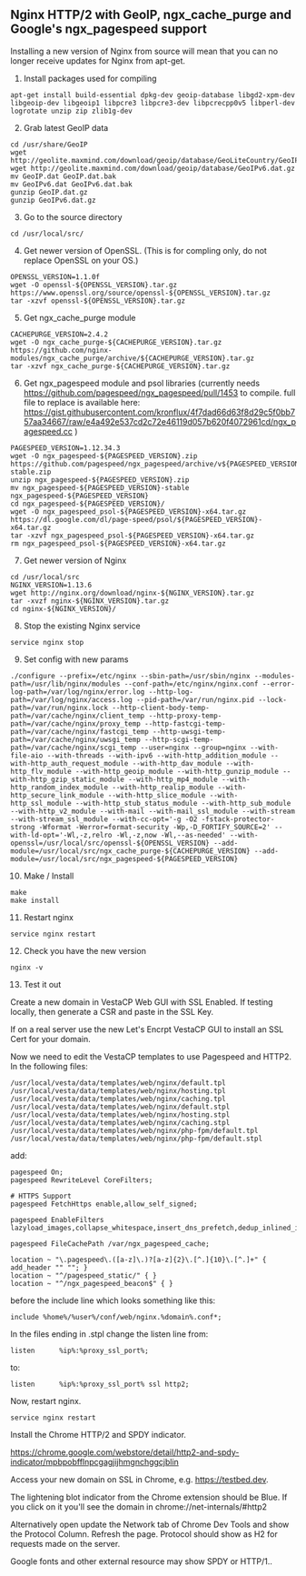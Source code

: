 ## Nginx HTTP/2 with GeoIP, ngx_cache_purge and Google's ngx_pagespeed support

Installing a new version of Nginx from source will mean that you can no longer receive updates for Nginx from apt-get.

1. Install packages used for compiling
```
apt-get install build-essential dpkg-dev geoip-database libgd2-xpm-dev libgeoip-dev libgeoip1 libpcre3 libpcre3-dev libpcrecpp0v5 libperl-dev logrotate unzip zip zlib1g-dev
```
2. Grab latest GeoIP data
```
cd /usr/share/GeoIP  
wget http://geolite.maxmind.com/download/geoip/database/GeoLiteCountry/GeoIP.dat.gz  
wget http://geolite.maxmind.com/download/geoip/database/GeoIPv6.dat.gz  
mv GeoIP.dat GeoIP.dat.bak  
mv GeoIPv6.dat GeoIPv6.dat.bak
gunzip GeoIP.dat.gz  
gunzip GeoIPv6.dat.gz
```
3. Go to the source directory
```
cd /usr/local/src/
```
4. Get newer version of OpenSSL. (This is for compling only, do not replace OpenSSL on your OS.)
```
OPENSSL_VERSION=1.1.0f
wget -O openssl-${OPENSSL_VERSION}.tar.gz https://www.openssl.org/source/openssl-${OPENSSL_VERSION}.tar.gz
tar -xzvf openssl-${OPENSSL_VERSION}.tar.gz
```
5. Get ngx_cache_purge module
```
CACHEPURGE_VERSION=2.4.2
wget -O ngx_cache_purge-${CACHEPURGE_VERSION}.tar.gz https://github.com/nginx-modules/ngx_cache_purge/archive/${CACHEPURGE_VERSION}.tar.gz
tar -xzvf ngx_cache_purge-${CACHEPURGE_VERSION}.tar.gz
```
6. Get ngx_pagespeed module and psol libraries
(currently needs https://github.com/pagespeed/ngx_pagespeed/pull/1453 to compile.
full file to replace is available here:
https://gist.githubusercontent.com/kronflux/4f7dad66d63f8d29c5f0bb757aa34667/raw/e4a492e537cd2c72e46119d057b620f4072961cd/ngx_pagespeed.cc )
```
PAGESPEED_VERSION=1.12.34.3
wget -O ngx_pagespeed-${PAGESPEED_VERSION}.zip https://github.com/pagespeed/ngx_pagespeed/archive/v${PAGESPEED_VERSION}-stable.zip
unzip ngx_pagespeed-${PAGESPEED_VERSION}.zip
mv ngx_pagespeed-${PAGESPEED_VERSION}-stable ngx_pagespeed-${PAGESPEED_VERSION}
cd ngx_pagespeed-${PAGESPEED_VERSION}/
wget -O ngx_pagespeed_psol-${PAGESPEED_VERSION}-x64.tar.gz https://dl.google.com/dl/page-speed/psol/${PAGESPEED_VERSION}-x64.tar.gz
tar -xzvf ngx_pagespeed_psol-${PAGESPEED_VERSION}-x64.tar.gz
rm ngx_pagespeed_psol-${PAGESPEED_VERSION}-x64.tar.gz
```
7. Get newer version of Nginx
```
cd /usr/local/src  
NGINX_VERSION=1.13.6
wget http://nginx.org/download/nginx-${NGINX_VERSION}.tar.gz  
tar -xvzf nginx-${NGINX_VERSION}.tar.gz  
cd nginx-${NGINX_VERSION}/
```
8. Stop the existing Nginx service
```
service nginx stop
```
9. Set config with new params
```
./configure --prefix=/etc/nginx --sbin-path=/usr/sbin/nginx --modules-path=/usr/lib/nginx/modules --conf-path=/etc/nginx/nginx.conf --error-log-path=/var/log/nginx/error.log --http-log-path=/var/log/nginx/access.log --pid-path=/var/run/nginx.pid --lock-path=/var/run/nginx.lock --http-client-body-temp-path=/var/cache/nginx/client_temp --http-proxy-temp-path=/var/cache/nginx/proxy_temp --http-fastcgi-temp-path=/var/cache/nginx/fastcgi_temp --http-uwsgi-temp-path=/var/cache/nginx/uwsgi_temp --http-scgi-temp-path=/var/cache/nginx/scgi_temp --user=nginx --group=nginx --with-file-aio --with-threads --with-ipv6 --with-http_addition_module --with-http_auth_request_module --with-http_dav_module --with-http_flv_module --with-http_geoip_module --with-http_gunzip_module --with-http_gzip_static_module --with-http_mp4_module --with-http_random_index_module --with-http_realip_module --with-http_secure_link_module --with-http_slice_module --with-http_ssl_module --with-http_stub_status_module --with-http_sub_module --with-http_v2_module --with-mail --with-mail_ssl_module --with-stream --with-stream_ssl_module --with-cc-opt='-g -O2 -fstack-protector-strong -Wformat -Werror=format-security -Wp,-D_FORTIFY_SOURCE=2' --with-ld-opt='-Wl,-z,relro -Wl,-z,now -Wl,--as-needed' --with-openssl=/usr/local/src/openssl-${OPENSSL_VERSION} --add-module=/usr/local/src/ngx_cache_purge-${CACHEPURGE_VERSION} --add-module=/usr/local/src/ngx_pagespeed-${PAGESPEED_VERSION}
```
10. Make / Install
```
make
make install
```
11. Restart nginx
```
service nginx restart
```
12. Check you have the new version
```
nginx -v
```
13. Test it out

Create a new domain in VestaCP Web GUI with SSL Enabled.
If testing locally, then generate a CSR and paste in the SSL Key.

If on a real server use the new Let's Encrpt VestaCP GUI to install an SSL Cert for your domain.

Now we need to edit the VestaCP templates to use Pagespeed and HTTP2.
In the following files:
```
/usr/local/vesta/data/templates/web/nginx/default.tpl
/usr/local/vesta/data/templates/web/nginx/hosting.tpl
/usr/local/vesta/data/templates/web/nginx/caching.tpl
/usr/local/vesta/data/templates/web/nginx/default.stpl
/usr/local/vesta/data/templates/web/nginx/hosting.stpl
/usr/local/vesta/data/templates/web/nginx/caching.stpl
/usr/local/vesta/data/templates/web/nginx/php-fpm/default.tpl
/usr/local/vesta/data/templates/web/nginx/php-fpm/default.stpl
```
add:
```
pagespeed On;
pagespeed RewriteLevel CoreFilters;

# HTTPS Support
pagespeed FetchHttps enable,allow_self_signed;

pagespeed EnableFilters lazyload_images,collapse_whitespace,insert_dns_prefetch,dedup_inlined_images,defer_javascript,pedantic,trim_urls,sprite_images,extend_cache_pdfs,remove_comments,resize_mobile_images,inline_preview_images,insert_image_dimensions,convert_to_webp_lossless,local_storage_cache,inline_google_font_css,prioritize_critical_css,rewrite_style_attributes,move_css_to_head,move_css_above_scripts,outline_javascript,outline_css,combine_heads;

pagespeed FileCachePath /var/ngx_pagespeed_cache;

location ~ "\.pagespeed\.([a-z]\.)?[a-z]{2}\.[^.]{10}\.[^.]+" { add_header "" ""; }
location ~ "^/pagespeed_static/" { }
location ~ "^/ngx_pagespeed_beacon$" { }
```
before the include line which looks something like this:
```
include %home%/%user%/conf/web/nginx.%domain%.conf*;
```
In the files ending in .stpl change the listen line from:
```
listen      %ip%:%proxy_ssl_port%;
```
to:
```
listen      %ip%:%proxy_ssl_port% ssl http2;
```
Now, restart nginx.
```
service nginx restart
```
Install the Chrome HTTP/2 and SPDY indicator.

https://chrome.google.com/webstore/detail/http2-and-spdy-indicator/mpbpobfflnpcgagjijhmgnchggcjblin

Access your new domain on SSL in Chrome, e.g. https://testbed.dev.

The lightening blot indicator from the Chrome extension should be Blue. If you click on it you'll see the domain in chrome://net-internals/#http2

Alternatively open update the Network tab of Chrome Dev Tools and show the Protocol Column. Refresh the page. Protocol should show as H2 for requests made on the server.

Google fonts and other external resource may show SPDY or HTTP/1..
